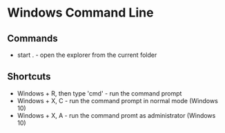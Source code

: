 # Windows Command Line

## Commands

* start . - open the explorer from the current folder

## Shortcuts

* Windows + R, then type 'cmd' - run the command prompt
* Windows + X, C - run the command prompt in normal mode (Windows 10)
* Windows + X, A - run the command promt as administrator (Windows 10)

